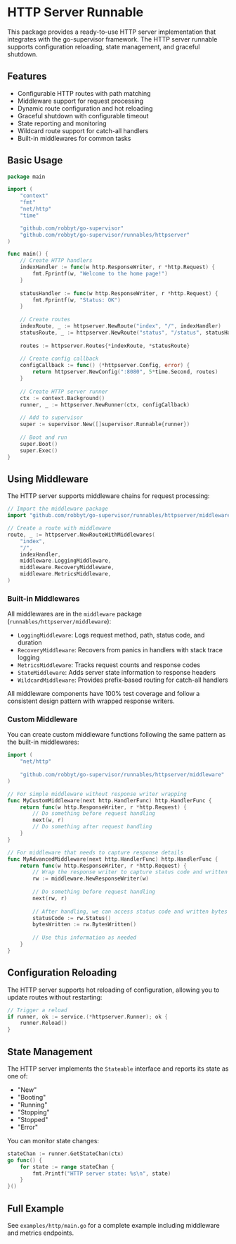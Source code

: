 # HTTP Server Runnable

This package provides a ready-to-use HTTP server implementation that integrates with the go-supervisor framework. The HTTP server runnable supports configuration reloading, state management, and graceful shutdown.

## Features

- Configurable HTTP routes with path matching
- Middleware support for request processing
- Dynamic route configuration and hot reloading
- Graceful shutdown with configurable timeout
- State reporting and monitoring
- Wildcard route support for catch-all handlers
- Built-in middlewares for common tasks

## Basic Usage

```go
package main

import (
    "context"
    "fmt"
    "net/http"
    "time"

    "github.com/robbyt/go-supervisor"
    "github.com/robbyt/go-supervisor/runnables/httpserver"
)

func main() {
    // Create HTTP handlers
    indexHandler := func(w http.ResponseWriter, r *http.Request) {
        fmt.Fprintf(w, "Welcome to the home page!")
    }
    
    statusHandler := func(w http.ResponseWriter, r *http.Request) {
        fmt.Fprintf(w, "Status: OK")
    }
    
    // Create routes
    indexRoute, _ := httpserver.NewRoute("index", "/", indexHandler)
    statusRoute, _ := httpserver.NewRoute("status", "/status", statusHandler)
    
    routes := httpserver.Routes{*indexRoute, *statusRoute}
    
    // Create config callback
    configCallback := func() (*httpserver.Config, error) {
        return httpserver.NewConfig(":8080", 5*time.Second, routes)
    }
    
    // Create HTTP server runner
    ctx := context.Background()
    runner, _ := httpserver.NewRunner(ctx, configCallback)
    
    // Add to supervisor
    super := supervisor.New([]supervisor.Runnable{runner})
    
    // Boot and run
    super.Boot()
    super.Exec()
}
```

## Using Middleware

The HTTP server supports middleware chains for request processing:

```go
// Import the middleware package
import "github.com/robbyt/go-supervisor/runnables/httpserver/middleware"

// Create a route with middleware
route, _ := httpserver.NewRouteWithMiddlewares(
    "index",
    "/",
    indexHandler,
    middleware.LoggingMiddleware,
    middleware.RecoveryMiddleware,
    middleware.MetricsMiddleware,
)
```

### Built-in Middlewares

All middlewares are in the `middleware` package (`runnables/httpserver/middleware`):

- `LoggingMiddleware`: Logs request method, path, status code, and duration
- `RecoveryMiddleware`: Recovers from panics in handlers with stack trace logging
- `MetricsMiddleware`: Tracks request counts and response codes
- `StateMiddleware`: Adds server state information to response headers
- `WildcardMiddleware`: Provides prefix-based routing for catch-all handlers

All middleware components have 100% test coverage and follow a consistent design pattern with wrapped response writers.

### Custom Middleware

You can create custom middleware functions following the same pattern as the built-in middlewares:

```go
import (
    "net/http"
    
    "github.com/robbyt/go-supervisor/runnables/httpserver/middleware"
)

// For simple middleware without response writer wrapping
func MyCustomMiddleware(next http.HandlerFunc) http.HandlerFunc {
    return func(w http.ResponseWriter, r *http.Request) {
        // Do something before request handling
        next(w, r)
        // Do something after request handling
    }
}

// For middleware that needs to capture response details
func MyAdvancedMiddleware(next http.HandlerFunc) http.HandlerFunc {
    return func(w http.ResponseWriter, r *http.Request) {
        // Wrap the response writer to capture status code and written bytes
        rw := middleware.NewResponseWriter(w)
        
        // Do something before request handling
        next(rw, r)
        
        // After handling, we can access status code and written bytes
        statusCode := rw.Status()
        bytesWritten := rw.BytesWritten()
        
        // Use this information as needed
    }
}
```

## Configuration Reloading

The HTTP server supports hot reloading of configuration, allowing you to update routes without restarting:

```go
// Trigger a reload
if runner, ok := service.(*httpserver.Runner); ok {
    runner.Reload()
}
```

## State Management

The HTTP server implements the `Stateable` interface and reports its state as one of:
- "New"
- "Booting"
- "Running"
- "Stopping"
- "Stopped"
- "Error"

You can monitor state changes:

```go
stateChan := runner.GetStateChan(ctx)
go func() {
    for state := range stateChan {
        fmt.Printf("HTTP server state: %s\n", state)
    }
}()
```

## Full Example

See `examples/http/main.go` for a complete example including middleware and metrics endpoints.